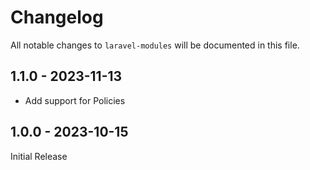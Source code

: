 # Changelog

All notable changes to `laravel-modules` will be documented in this file.

## 1.1.0 - 2023-11-13

- Add support for Policies

## 1.0.0 - 2023-10-15

Initial Release
